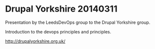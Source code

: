 Drupal Yorkshire 20140311
=========================
Presentation by the LeedsDevOps group to the Drupal Yorkshire group.

Introduction to the devops principles and principles.

http://drupalyorkshire.org.uk/

